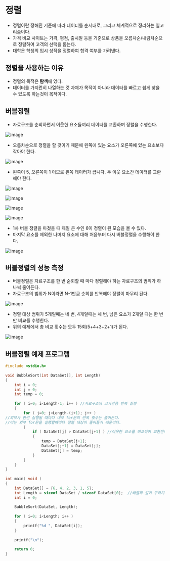 # 정렬
- 정렬이란 정해진 기준에 따라 데이터를 순서대로, 그리고 체계적으로 정리하는 일고리즘이다.
- 가격 비교 사이트는 가격, 평점, 출시일 등을 기준으로 상품을 오름차순/내림차순으로 정렬하여 고객의 선택을 돕는다.
- 대학은 학생의 입시 성적을 정렬하여 합격 여부를 가려낸다.

## 정렬을 사용하는 이유
- 정렬의 목적은 <b>탐색</b>에 있다.
- 데이터를 가지런히 나열하는 것 자체가 목적이 아니라 데이터를 빠르고 쉽게 찾을 수 있도록 하는것이 목적이다.

## 버블정렬
- 자료구조를 순회하면서 이웃한 요소들끼리 데이터를 교환하며 정렬을 수행한다.

![image](https://github.com/to7485/Clang/assets/54658614/ef745733-98ff-48bf-896c-86739b397fd1)

- 오름차순으로 정렬을 할 것이기 때문에 왼쪽에 있는 요소가 오른쪽에 있는 요소보다 작아야 한다.

![image](https://github.com/to7485/Clang/assets/54658614/12a3c37d-ef8f-4731-8f37-e42df8949a7d)

- 왼쪽이 5, 오른쪽이 1 이므로 왼쪽 데이터가 큽니다. 두 이웃 요소간 데이터를 교환해야 한다.

![image](https://github.com/to7485/Clang/assets/54658614/0adfa8e5-9be6-4a5c-b055-891b7460b185)

![image](https://github.com/to7485/Clang/assets/54658614/9b9ec087-eea6-42de-9208-9bf72b702191)

![image](https://github.com/to7485/Clang/assets/54658614/3319d073-79ea-4c0b-bfb5-0bde92172bc5)

![image](https://github.com/to7485/Clang/assets/54658614/1a9da664-7722-4c01-bd1d-40dfb06c4330)

- 1차 버블 정렬을 마쳤을 때 제일 큰 수인 6이 정렬이 된 모습을 볼 수 있다.
- 마지막 요소를 제외한 나머지 요소에 대해 처음부터 다시 버블정렬을 수행해야 한다.

![image](https://github.com/to7485/Clang/assets/54658614/2eb557e7-1ecc-4010-bd5e-191e0d7f05fa)

## 버블정렬의 성능 측정
- 버블정렬은 자료구조를 한 번 순회할 때 마다 정렬해야 하는 자료구조의 범위가 하나씩 줄어든다.
- 자료구조의 범위가 N이라면 N-1만큼 순회를 반복해야 정렬이 마무리 된다.

![image](https://github.com/to7485/Clang/assets/54658614/7c4c5b3c-d8e8-463d-98f5-79f63c9ac419)

- 정렬 대상 범위가 5개일때는 네 번, 4개일때는 세 번, 남은 요소가 2개일 때는 한 번만 비교를 수행한다.
- 위의 예제에서 총 비교 횟수는 모두 15회(5+4+3+2+1)가 된다.

![image](https://github.com/to7485/Clang/assets/54658614/286641c8-d35d-4db7-9587-6fc1ca3c3972)

## 버블정렬 예제 프로그램
```c
#include <stdio.h> 
 
void BubbleSort(int DataSet[], int Length) 
{ 
    int i = 0; 
    int j = 0; 
    int temp = 0; 
 
    for ( i=0; i<Length-1; i++ ) //자료구조의 크기만큼 반복 실행
    { 
        for ( j=0; j<Length-(i+1); j++ )
//외부가 한번 실행될 때마다 내부 for문의 반복 횟수는 줄어든다.
//이는 외부 for문을 실행할때마다 정렬 대상이 줄어들기 때문이다.
        { 
            if ( DataSet[j] > DataSet[j+1] ) //이웃한 요소를 비교하여 교환한다.
            { 
                temp = DataSet[j+1]; 
                DataSet[j+1] = DataSet[j]; 
                DataSet[j] = temp; 
            } 
        } 
    } 
} 
 
int main( void ) 
{ 
    int DataSet[] = {6, 4, 2, 3, 1, 5}; 
    int Length = sizeof DataSet / sizeof DataSet[0];  //배열의 길이 구하기  
    int i = 0; 
 
    BubbleSort(DataSet, Length); 
 
    for ( i=0; i<Length; i++ ) 
    { 
        printf("%d ", DataSet[i]); 
    } 
 
    printf("\n"); 
 
    return 0; 
}
```








